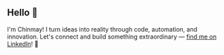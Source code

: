## Hello 👋

I'm Chinmay! I turn ideas into reality through code, automation, and innovation. Let's connect and build something extraordinary — [find me on LinkedIn](https://www.linkedin.com/in/chinmaykumar-vyas/)! 🔗
